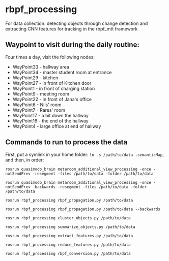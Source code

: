 # rbpf_processing
For data collection. detecting objects through change detection and extracting CNN features for tracking in the rbpf_mtt framework

## Waypoint to visit during the daily routine:

Four times a day, visit the following nodes:

* WayPoint33 - hallway area
* WayPoint34 - master student room at entrance
* WayPoint29 - kitchen
* WayPoint27 - in front of Kitchen door
* WayPoint1 - in front of charging station
* WayPoint9 - meeting room
* WayPoint22 - in front of Jana's office
* WayPoint6 - Nils' room
* WayPoint7 - Rares' room
* WayPoint17 - a bit down the hallway
* WayPoint16 - the end of the hallway
* WayPoint4 - large office at end of hallway

## Commands to run to process the data
First, put a symlink in your home folder: `ln -s /path/to/data .semanticMap`, and then, in order:
```
rosrun quasimodo_brain metaroom_additional_view_processing -once -notSendPrev -resegment -files /path/to/data -folder /path/to/data
```
```
rosrun quasimodo_brain metaroom_additional_view_processing -once -notSendPrev -backwards -resegment -files /path/to/data -folder /path/to/data
```
```
rosrun rbpf_processing rbpf_propagation.py /path/to/data
```
```
rosrun rbpf_processing rbpf_propagation.py /path/to/data --backwards
```
```
rosrun rbpf_processing cluster_objects.py /path/to/data
```
```
rosrun rbpf_processing summarize_objects.py /path/to/data
```
```
rosrun rbpf_processing extract_features.py /path/to/data
```
```
rosrun rbpf_processing reduce_features.py /path/to/data
```
```
rosrun rbpf_processing rbpf_conversion.py /path/to/data
```

